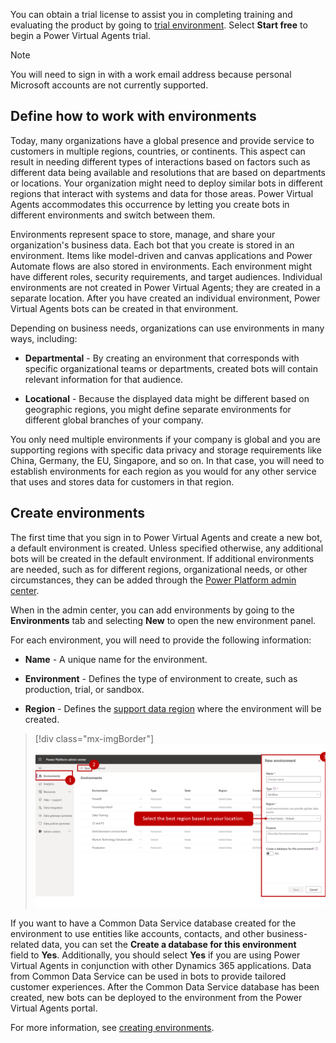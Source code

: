 You can obtain a trial license to assist you in completing training and evaluating the product by going to [trial environment](https://powervirtualagents.microsoft.com/?azure-portal=true). Select **Start free** to begin a Power Virtual Agents trial.  

> [!NOTE]
> You will need to sign in with a work email address because personal Microsoft accounts are not currently supported.

## Define how to work with environments 

Today, many organizations have a global presence and provide service to customers in multiple regions, countries, or continents. This aspect can result in needing different types of interactions based on factors such as different data being available and resolutions that are based on departments or locations. Your organization might need to deploy similar bots in different regions that interact with systems and data for those areas. Power Virtual Agents accommodates this occurrence by letting you create bots in different environments and switch between them.

Environments represent space to store, manage, and share your organization's business data. Each bot that you create is stored in an environment. Items like model-driven and canvas applications and Power Automate flows are also stored in environments. Each environment might have different roles, security requirements, and target audiences. Individual environments are not created in Power Virtual Agents; they are created in a separate location. After you have created an individual environment, Power Virtual Agents bots can be created in that environment.

Depending on business needs, organizations can use environments in many ways, including:

-   **Departmental** - By creating an environment that corresponds with specific organizational teams or departments, created bots will contain relevant information for that audience.

-   **Locational** - Because the displayed data might be different based on geographic regions, you might define separate environments for different global branches of your company.

You only need multiple environments if your company is global and you are supporting regions with specific data privacy and storage requirements like China, Germany, the EU, Singapore, and so on. In that case, you will need to establish environments for each region as you would for any other service that uses and stores data for customers in that region.

## Create environments

The first time that you sign in to Power Virtual Agents and create a new bot, a default environment is created. Unless specified otherwise, any additional bots will be created in the default environment. If additional environments are needed, such as for different regions, organizational needs, or other circumstances, they can be added through the [Power Platform admin center](https://docs.microsoft.com/power-platform/admin/create-environment/?azure-portal=true).

When in the admin center, you can add environments by going to the **Environments** tab and selecting **New** to open the new environment panel.

For each environment, you will need to provide the following information:

-   **Name** - A unique name for the environment.

-   **Environment** - Defines the type of environment to create, such as production, trial, or sandbox.

-   **Region** - Defines the [support data region](https://docs.microsoft.com/power-virtual-agents/data-location/?azure-portal=true) where the environment will be created.

> [!div class="mx-imgBorder"]
> [![name, environment, and region for environment](../media/power-virtual-agents-2-1-ssm.png)](../media/power-virtual-agents-2-1-ssm.png#lightbox)

If you want to have a Common Data Service database created for the environment to use entities like accounts, contacts, and other business-related data, you can set the **Create a database for this environment** field to **Yes**. Additionally, you should select **Yes** if you are using Power Virtual Agents in conjunction with other Dynamics 365 applications. Data from Common Data Service can be used in bots to provide tailored customer experiences. After the Common Data Service database has been created, new bots can be deployed to the environment from the Power Virtual Agents portal.

For more information, see [creating environments](https://docs.microsoft.com/power-virtual-agents/environments-first-run-experience#create-a-new-environment-for-your-bots/?azure-portal=true). 
